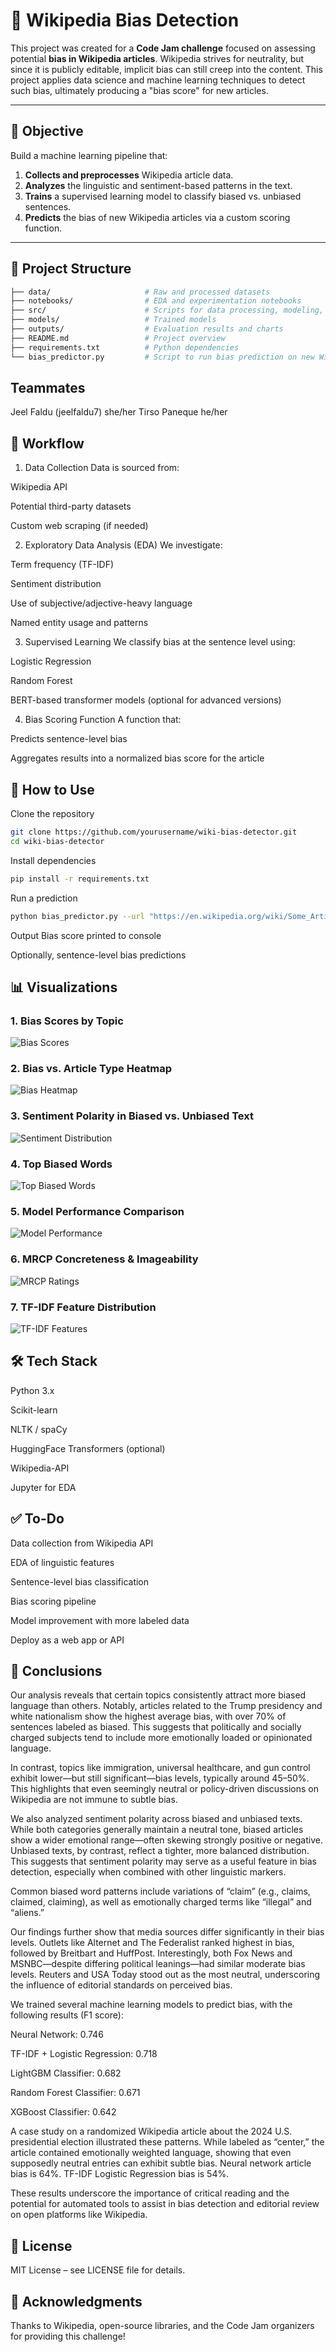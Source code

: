 # 🧠 Wikipedia Bias Detection

This project was created for a **Code Jam challenge** focused on assessing potential **bias in Wikipedia articles**. 
Wikipedia strives for neutrality, but since it is publicly editable, implicit bias can still creep into the content. 
This project applies data science and machine learning techniques to detect such bias, ultimately producing a "bias score" for new articles.

---

## 📌 Objective

Build a machine learning pipeline that:
1. **Collects and preprocesses** Wikipedia article data.
2. **Analyzes** the linguistic and sentiment-based patterns in the text.
3. **Trains** a supervised learning model to classify biased vs. unbiased sentences.
4. **Predicts** the bias of new Wikipedia articles via a custom scoring function.

---

## 📂 Project Structure

```bash
├── data/                     # Raw and processed datasets
├── notebooks/                # EDA and experimentation notebooks
├── src/                      # Scripts for data processing, modeling, and prediction
├── models/                   # Trained models
├── outputs/                  # Evaluation results and charts
├── README.md                 # Project overview
├── requirements.txt          # Python dependencies
└── bias_predictor.py         # Script to run bias prediction on new Wikipedia articles
```

## Teammates
Jeel Faldu (jeelfaldu7) she/her
Tirso Paneque he/her

## 🔄 Workflow
1. Data Collection
Data is sourced from:

Wikipedia API

Potential third-party datasets

Custom web scraping (if needed)

2. Exploratory Data Analysis (EDA)
We investigate:

Term frequency (TF-IDF)

Sentiment distribution

Use of subjective/adjective-heavy language

Named entity usage and patterns

3. Supervised Learning
We classify bias at the sentence level using:

Logistic Regression

Random Forest

BERT-based transformer models (optional for advanced versions)

4. Bias Scoring Function
A function that:

Predicts sentence-level bias

Aggregates results into a normalized bias score for the article

## 🚀 How to Use
Clone the repository
```bash
git clone https://github.com/yourusername/wiki-bias-detector.git
cd wiki-bias-detector
```
Install dependencies
```bash
pip install -r requirements.txt
```
Run a prediction
```bash
python bias_predictor.py --url "https://en.wikipedia.org/wiki/Some_Article"
```
Output
Bias score printed to console

Optionally, sentence-level bias predictions

## 📊 Visualizations

### 1. Bias Scores by Topic
![Bias Scores](notebook_images/notebook_image_1.png)

### 2. Bias vs. Article Type Heatmap
![Bias Heatmap](notebook_images/notebook_image_2.png)

### 3. Sentiment Polarity in Biased vs. Unbiased Text
![Sentiment Distribution](notebook_images/notebook_image_3.png)

### 4. Top Biased Words
![Top Biased Words](notebook_images/notebook_image_4.png)

### 5. Model Performance Comparison
![Model Performance](notebook_images/notebook_image_5.png)

### 6. MRCP Concreteness & Imageability
![MRCP Ratings](notebook_images/notebook_image_6.png)

### 7. TF-IDF Feature Distribution
![TF-IDF Features](notebook_images/notebook_image_7.png)






## 🛠️ Tech Stack
Python 3.x

Scikit-learn

NLTK / spaCy

HuggingFace Transformers (optional)

Wikipedia-API

Jupyter for EDA

## ✅ To-Do
 Data collection from Wikipedia API

 EDA of linguistic features

 Sentence-level bias classification

 Bias scoring pipeline

 Model improvement with more labeled data

 Deploy as a web app or API

## 🤝 Conclusions
Our analysis reveals that certain topics consistently attract more biased language than others. Notably, articles related to the Trump presidency and white nationalism show the highest average bias, with over 70% of sentences labeled as biased. This suggests that politically and socially charged subjects tend to include more emotionally loaded or opinionated language.

In contrast, topics like immigration, universal healthcare, and gun control exhibit lower—but still significant—bias levels, typically around 45–50%. This highlights that even seemingly neutral or policy-driven discussions on Wikipedia are not immune to subtle bias.

We also analyzed sentiment polarity across biased and unbiased texts. While both categories generally maintain a neutral tone, biased articles show a wider emotional range—often skewing strongly positive or negative. Unbiased texts, by contrast, reflect a tighter, more balanced distribution. This suggests that sentiment polarity may serve as a useful feature in bias detection, especially when combined with other linguistic markers.

Common biased word patterns include variations of “claim” (e.g., claims, claimed, claiming), as well as emotionally charged terms like “illegal” and “aliens.”

Our findings further show that media sources differ significantly in their bias levels. Outlets like Alternet and The Federalist ranked highest in bias, followed by Breitbart and HuffPost. Interestingly, both Fox News and MSNBC—despite differing political leanings—had similar moderate bias levels. Reuters and USA Today stood out as the most neutral, underscoring the influence of editorial standards on perceived bias.

We trained several machine learning models to predict bias, with the following results (F1 score):

Neural Network: 0.746

TF-IDF + Logistic Regression: 0.718

LightGBM Classifier: 0.682

Random Forest Classifier: 0.671

XGBoost Classifier: 0.642

A case study on a randomized Wikipedia article about the 2024 U.S. presidential election illustrated these patterns. While labeled as “center,”
the article contained emotionally weighted language, showing that even supposedly neutral entries can exhibit subtle bias. Neural network article bias is 64%.  TF-IDF Logistic Regression bias is 54%. 

These results underscore the importance of critical reading and the potential for automated tools to assist in bias
detection and editorial review on open platforms like Wikipedia.


## 📄 License
MIT License – see LICENSE file for details.

## 🙌 Acknowledgments
Thanks to Wikipedia, open-source libraries, and the Code Jam organizers for providing this challenge!
